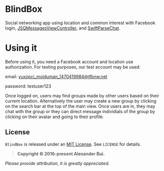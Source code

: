 # BlindBox

Social networking app using location and common interest with Facebook login, [JSQMessagesViewController](https://github.com/jessesquires/JSQMessagesViewController), and [SwiftParseChat](https://github.com/huyouare/SwiftParseChat). 

# Using it

Before using it, you need a Facebook account and location use authorization. For testing purposes, our test account may be used:

email: yuxzpci_moiduman_1470419984@tfbnw.net

password: testuser123

Once logged on, users may find groups made by other users based on their current location. Alternatively the user may create a new group by clicking on the search bar at the top of the main view. Once users are in, they may chat with the group or they can direct message individials of the group by clicking on their avatar and going to their profile.

## License

`BlindBox` is released under an [MIT License](https://opensource.org/licenses/mit-license.php). See `LICENSE` for details.

>**Copyright &copy; 2016-present Alexander Bui.**

*Please provide attribution, it is greatly appreciated.*
